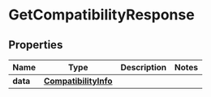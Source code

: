# GetCompatibilityResponse

## Properties

| Name     | Type                                                                   | Description | Notes |
| -------- | ---------------------------------------------------------------------- | ----------- | ----- |
| **data** | [**CompatibilityInfo**](CompatibilityInfo.md) |             |
